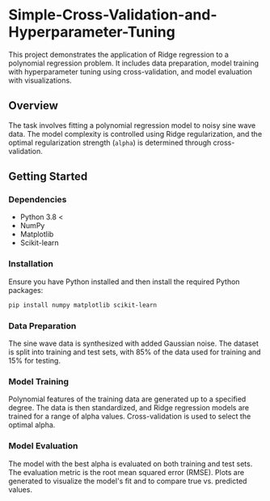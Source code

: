 # Simple-Cross-Validation-and-Hyperparameter-Tuning
 This project demonstrates the application of Ridge regression to a polynomial regression problem. It includes data preparation, model training with hyperparameter tuning using cross-validation, and model evaluation with visualizations.

## Overview

The task involves fitting a polynomial regression model to noisy sine wave data. The model complexity is controlled using Ridge regularization, and the optimal regularization strength (`alpha`) is determined through cross-validation.

## Getting Started

### Dependencies

- Python 3.8 <
- NumPy
- Matplotlib
- Scikit-learn

### Installation

Ensure you have Python installed and then install the required Python packages:

```bash
pip install numpy matplotlib scikit-learn 
```

### Data Preparation
The sine wave data is synthesized with added Gaussian noise. The dataset is split into training and test sets, with 85% of the data used for training and 15% for testing.

### Model Training
Polynomial features of the training data are generated up to a specified degree. The data is then standardized, and Ridge regression models are trained for a range of alpha values. Cross-validation is used to select the optimal alpha.

### Model Evaluation
The model with the best alpha is evaluated on both training and test sets. The evaluation metric is the root mean squared error (RMSE). Plots are generated to visualize the model's fit and to compare true vs. predicted values.
